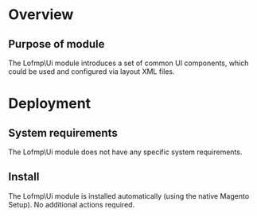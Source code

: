 # Overview
## Purpose of module

The Lofmp\Ui module introduces a set of common UI components, which could be used and configured via layout XML files.

# Deployment
## System requirements

The Lofmp\Ui module does not have any specific system requirements.

## Install
The Lofmp\Ui module is installed automatically (using the native Magento Setup). No additional actions required.
